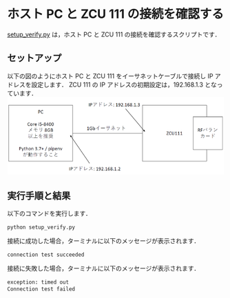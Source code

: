 # ホスト PC と ZCU 111 の接続を確認する

[setup_verify.py](./setup_verify.py) は，ホスト PC と ZCU 111 の接続を確認するスクリプトです．

## セットアップ

以下の図のようにホスト PC と ZCU 111 をイーサネットケーブルで接続し IP アドレスを設定します．
ZCU 111 の IP アドレスの初期設定は，192.168.1.3 となっています．  
![ホスト PC と ZCU 111 の接続](../../docs/images/setup_verify-1.png)

## 実行手順と結果

以下のコマンドを実行します．

```
python setup_verify.py
```

接続に成功した場合，ターミナルに以下のメッセージが表示されます．
```
connection test succeeded
```

接続に失敗した場合，ターミナルに以下のメッセージが表示されます．
```
exception: timed out
Connection test failed
```
